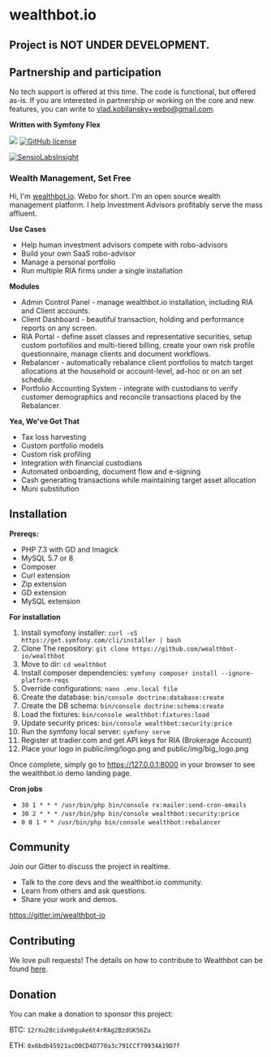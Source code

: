 wealthbot.io
===============

## Project is NOT UNDER DEVELOPMENT.

## Partnership and participation
No tech support is offered at this time. The code is functional, but offered as-is.
If you are interested in partnership or working on the core and new features, you can write to vlad.kobilansky+webo@gmail.com.

**Written with Symfony Flex**

[![](https://www.codeshelter.co/static/badges/badge-flat.svg)](https://www.codeshelter.co/)
[![GitHub license](https://img.shields.io/github/license/mashape/apistatus.svg)]()

[![SensioLabsInsight](https://insight.sensiolabs.com/projects/881769ff-b0e8-43f0-b67f-e0915d7aee5f/big.png)](https://insight.sensiolabs.com/projects/881769ff-b0e8-43f0-b67f-e0915d7aee5f)

### Wealth Management, Set Free

Hi, I'm [wealthbot.io](http://wealthbot.io). Webo for short. I'm an open source wealth management platform. I help Investment Advisors profitably serve the mass affluent.

**Use Cases**

* Help human investment advisors compete with robo-advisors
* Build your own SaaS robo-advisor
* Manage a personal portfolio
* Run multiple RIA firms under a single installation

**Modules**

* Admin Control Panel - manage wealthbot.io installation, including RIA and Client accounts.
* Client Dashboard - beautiful transaction, holding and performance reports on any screen.
* RIA Portal - define asset classes and representative securities, setup custom portofilios and multi-tiered billing, create your own risk profile questionnaire,  manage clients and document workflows.
* Rebalancer - automatically rebalance client portfolios to match target allocations at the household or account-level, ad-hoc or on an set schedule.
* Portfolio Accounting System - integrate with custodians to verify customer demographics and reconcile transactions placed by the Rebalancer.

**Yea, We've Got That**

* Tax loss harvesting
* Custom portfolio models
* Custom risk profiling
* Integration with financial custodians
* Automated onboarding, document flow and e-signing
* Cash generating transactions while maintaining target asset allocation
* Muni substitution

## Installation

**Prereqs:**

* PHP 7.3 with GD and Imagick
* MySQL 5.7 or 8
* Composer
* Curl extension
* Zip extension
* GD extension
* MySQL extension

**For installation**

1. Install symofony installer: `curl -sS https://get.symfony.com/cli/installer | bash`
2. Clone The repository: `git clone https://github.com/wealthbot-io/wealthbot`
3. Move to dir:  `cd wealthbot`
4. Install composer dependencies: `symfony composer install --ignore-platform-reqs`
5. Override configurations: `nano .env.local file`
6. Create the database: `bin/console doctrine:database:create`
7. Create the DB schema: `bin/console doctrine:schema:create`
8. Load the fixtures: `bin/console wealthbot:fixtures:load`
9. Update security prices: `bin/console wealthbot:security:price`
10. Run the symfony local server: `symfony serve`
11. Register at tradier.com and get API keys for RIA (Brokerage Account)
12. Place your logo in public/img/logo.png and public/img/big_logo.png


Once complete, simply go to https://127.0.0.1:8000 in your browser to see the wealthbot.io demo landing page.


**Cron jobs**

* `30 1 * * * /usr/bin/php bin/console rx:mailer:send-cron-emails`
* `30 2 * * * /usr/bin/php bin/console wealthbot:security:price`
* `0 0 1 * * /usr/bin/php bin/console wealthbot:rebalancer`


## Community

Join our Gitter to discuss the project in realtime.
* Talk to the core devs and the wealthbot.io community.
* Learn from others and ask questions.
* Share your work and demos.

https://gitter.im/wealthbot-io


## Contributing

We love pull requests! The details on how to contribute to Wealthbot can be found [here](.github/CONTRIBUTING.md).


## Donation

You can make a donation to sponsor this project:

BTC: `12rXu28cidvH8guAe6t4rRAg2BzdGKS6Zu`

ETH: `0x6bdb45921acD0CD4D770a3c791CCf79934A19D7f` 

